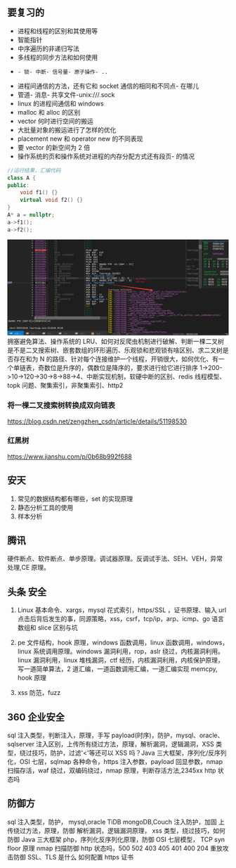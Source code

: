 ## 要复习的

- 进程和线程的区别和其使用等
- 智能指针
- 中序遍历的非递归写法
- 多线程的同步方法和如何使用
-     - 锁- 中断- 信号量- 原子操作- ..
- 进程间通信的方法，还有它和 socket 通信的相同和不同点- 在哪儿
- 管道- 消息- 共享文件-unix:///.sock
- linux 的进程间通信和 windows
- malloc 和 alloc 的区别
- vector 何时进行空间的搬运
- 大批量对象的搬运进行了怎样的优化
- placement new 和 operator new 的不同表现
- 要 vector 的新空间为 2 倍
- 操作系统的页和操作系统对进程的内存分配方式还有段页- 的情况

```cpp
//运行结果，汇编代码
class A {
public:
    void f1() {}
    virtual void f2() {}
}
A* a = nullptr;
a->f1();
a->f2();
```

![result](2019-08-30-10-11-40.png)
拥塞避免算法、操作系统的 LRU、如何对反爬虫机制进行破解、判断一棵二叉树是不是二叉搜索树、嵌套数组的环形遍历、乐观锁和悲观锁有啥区别、求二叉树是否存在和为 N 的路径、针对每个连接维护一个线程，开销很大，如何优化、有一个单链表，奇数位是升序的，偶数位是降序的，要求进行给它进行排序 1->200->10->120->30->8->88->4、中断实现机制，软硬中断的区别、redis 线程模型、topk 问题、聚集索引，非聚集索引、http2

### 将一棵二叉搜索树转换成双向链表

https://blog.csdn.net/zengzhen_csdn/article/details/51198530

### 红黑树

https://www.jianshu.com/p/0b68b992f688

## 安天

1. 常见的数据结构都有哪些，set 的实现原理
2. 静态分析工具的使用
3. 样本分析

## 腾讯

硬件断点、软件断点、单步原理。调试器原理。反调试手法、SEH、VEH，异常处理,CE 原理。

## 头条 安全

1. Linux 基本命令、xargs，mysql 花式索引，https/SSL ，证书原理、输入 url 点击后背后发生的事，同源策略，xss，csrf，tcp/ip，arp、icmp、go 语言数组和 slice 区别与坑

2. pe 文件结构，hook 原理，windows 函数调用，linux 函数调用，windows，linux 系统调用原理。windows 漏洞利用，rop，aslr 绕过，内核漏洞利用。linux 漏洞利用，linux 堆栈漏洞，ctf 经历，内核漏洞利用，内核保护原理，写一道简单算法，2 道汇编，一道函数调用汇编，一道汇编实现 memcpy, hook 原理

3) xss 防范，fuzz

## 360 企业安全

sql 注入类型，判断注入，原理，手写 payload(时序)，防护，mysql、oracle、sqlserver 注入区别，上传所有绕过方法，原理，解析漏洞，逻辑漏洞，XSS 类型，绕过技巧，防护，过滤'<'等还可以 XSS 吗？Java 三大框架，序列化/反序列化，OSI 七层，sqlmap 各种命令，https 注入参数，payload 回显参数，nmap 扫描存活，waf 绕过，双编码绕过，nmap 原理，判断存活方法,2345xx http 状态吗

## 防御方

sql 注入类型，防护，
mysql,oracle TiDB mongoDB,Couch 注入防护，加固
上传绕过方法，原理，防御
解析漏洞，逻辑漏洞原理，
xss 类型，绕过技巧，如何防御
Java 三大框架
php，序列化反序列化原理，防御
OSI 七层模型，
TCP syn floor 原理
nmap 扫描防御
http 状态吗，500 502 403 405 401 400 204
重放攻击防御
SSL、TLS 是什么
如何配置 https 证书
